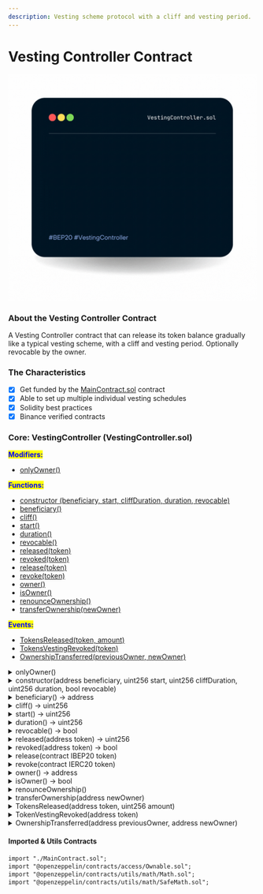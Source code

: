 ```yaml
---
description: Vesting scheme protocol with a cliff and vesting period.
---
```


# Vesting Controller Contract

![](../../.gitbook/assets/vestingController.gif)

### About the Vesting Controller Contract

A Vesting Controller contract that can release its token balance gradually like a typical vesting scheme, with a cliff and vesting period. Optionally revocable by the owner.

### The Characteristics

* [x] Get funded by the [MainContract.sol](overview.md#about-the-main-contract) contract
* [x] Able to set up multiple individual vesting schedules
* [x] Solidity best practices
* [x] Binance verified contracts

### Core: VestingController (VestingController.sol)

<mark style="color:blue;">**Modifiers:**</mark>

* [onlyOwner()](vesting-controller-contract.md#onlyowner)

<mark style="color:blue;">**Functions:**</mark>

* [constructor (beneficiary, start, cliffDuration, duration, revocable)](vesting-controller-contract.md#constructor-address-beneficiary-uint256-start-uint256-cliffduration-uint256-duration-bool-revocable)
* [beneficiary()](vesting-controller-contract.md#beneficiary-address)
* [cliff()](vesting-controller-contract.md#cliff-uint256)
* [start()](vesting-controller-contract.md#start-uint256)
* [duration()](vesting-controller-contract.md#duration-uint256)
* [revocable()](vesting-controller-contract.md#revocable-bool)
* [released(token)](vesting-controller-contract.md#released-address-token-uint256)
* [revoked(token)](vesting-controller-contract.md#revoked-address-token-bool)
* [release(token)](vesting-controller-contract.md#release-contract-ibep20-token)
* [revoke(token)](vesting-controller-contract.md#revoke-contract-ierc20-token)
* [owner()](vesting-controller-contract.md#owner-address)
* [isOwner()](vesting-controller-contract.md#isowner-bool)
* [renounceOwnership()](vesting-controller-contract.md#renounceownership)
* [transferOwnership(newOwner)](vesting-controller-contract.md#transferownership-address-newowner)

<mark style="color:blue;">**Events:**</mark>

* [TokensReleased(token, amount)](vesting-controller-contract.md#undefined)
* [TokensVestingRevoked(token)](vesting-controller-contract.md#undefined-1)
* [OwnershipTransferred(previousOwner, newOwner)](vesting-controller-contract.md#undefined-2)

<details>

<summary>onlyOwner()</summary>

Throws if called by any account other than the owner.

</details>

<details>

<summary>constructor(address beneficiary, uint256 start, uint256 cliffDuration, uint256 duration, bool revocable)</summary>

Creates a vesting contract that vests its balance of any ERC20 token to the beneficiary, gradually in a linear fashion until start + duration. By then all of the balance will have vested.

</details>

<details>

<summary>beneficiary() → address</summary>



</details>

<details>

<summary>cliff() → uint256</summary>



</details>

<details>

<summary>start() → uint256</summary>



</details>

<details>

<summary>duration() → uint256</summary>



</details>

<details>

<summary>revocable() → bool</summary>



</details>

<details>

<summary>released(address token) → uint256</summary>



</details>

<details>

<summary>revoked(address token) → bool</summary>



</details>

<details>

<summary>release(contract IBEP20 token)</summary>



</details>

<details>

<summary>revoke(contract IERC20 token)</summary>



</details>

<details>

<summary>owner() → address</summary>

Returns the address of the current owner.

</details>

<details>

<summary>isOwner() → bool</summary>

Returns true if the caller is the current owner.

</details>

<details>

<summary>renounceOwnership()</summary>



</details>

<details>

<summary>transferOwnership(address newOwner)</summary>

Transfers ownership of the contract to a new account (`newOwner`). Can only be called by the current owner.

</details>

<details>

<summary>TokensReleased(address token, uint256 amount)</summary>



</details>

<details>

<summary>TokenVestingRevoked(address token)</summary>



</details>

<details>

<summary>OwnershipTransferred(address previousOwner, address newOwner)</summary>



</details>

#### Imported & Utils Contracts

```solidity
import "./MainContract.sol";
import "@openzeppelin/contracts/access/Ownable.sol";
import "@openzeppelin/contracts/utils/math/Math.sol";
import "@openzeppelin/contracts/utils/math/SafeMath.sol";
```
